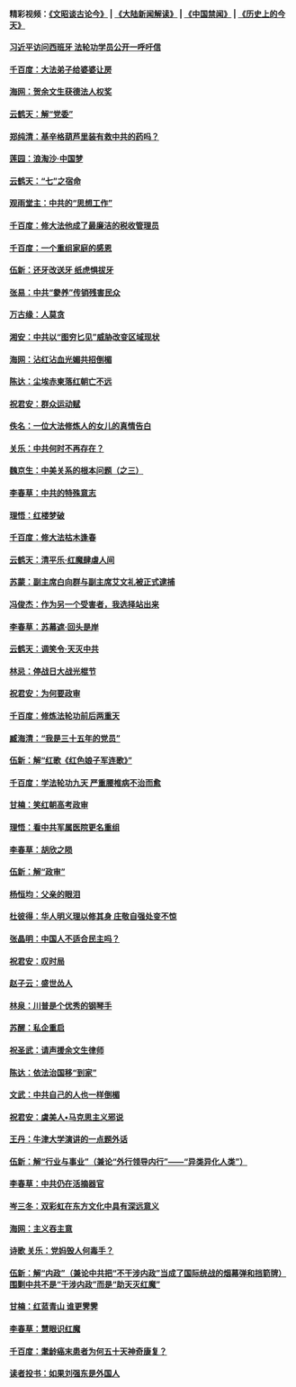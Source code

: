 #### 精彩视频：[《文昭谈古论今》](https://github.com/gfw-breaker/wenzhao/blob/master/README.md?t=11260032) | [《大陆新闻解读》](https://github.com/gfw-breaker/ntdtv-comedy/blob/master/README.md?t=11260032) | [《中国禁闻》](https://github.com/gfw-breaker/ntdtv-news/blob/master/README.md?t=11260032) | [《历史上的今天》](https://github.com/gfw-breaker/today-in-history/blob/master/README.md?t=11260032) 

#### [习近平访问西班牙 法轮功学员公开一呼吁信](../pages/nsc993/n10873818.md?t=11260032) 

#### [千百度：大法弟子给婆婆让房](../pages/nsc993/n10870567.md?t=11260032) 

#### [海网：贺余文生获德法人权奖](../pages/nsc993/n10869990.md?t=11260032) 

#### [云鹤天：解“党委”](../pages/nsc993/n10869977.md?t=11260032) 

#### [郑纯清：基辛格葫芦里装有救中共的药吗？](../pages/nsc993/n10868192.md?t=11260032) 

#### [莲园：浪淘沙‧中国梦](../pages/nsc993/n10868184.md?t=11260032) 

#### [云鹤天：“七”之宿命](../pages/nsc993/n10868163.md?t=11260032) 

#### [观雨堂主：中共的“思想工作”](../pages/nsc993/n10868076.md?t=11260032) 

#### [千百度：修大法他成了最廉洁的税收管理员](../pages/nsc993/n10867964.md?t=11260032) 

#### [千百度：一个重组家庭的感恩](../pages/nsc993/n10865204.md?t=11260032) 

#### [伍新：还牙改送牙 纸虎惧拔牙](../pages/nsc993/n10863679.md?t=11260032) 

#### [张易：中共“豢养”传销残害民众](../pages/nsc993/n10864740.md?t=11260032) 

#### [万古缘：人莫贪](../pages/nsc993/n10863667.md?t=11260032) 

#### [湘安：中共以“图穷匕见”威胁改变区域现状](../pages/nsc993/n10864609.md?t=11260032) 

#### [海网：沾红沾血光媚共招倒楣](../pages/nsc993/n10863591.md?t=11260032) 

#### [陈达：尘埃赤柬落红朝亡不远](../pages/nsc993/n10863562.md?t=11260032) 

#### [祝君安：群众运动赋](../pages/nsc993/n10863448.md?t=11260032) 

#### [佚名：一位大法修炼人的女儿的真情告白](../pages/nsc993/n10861395.md?t=11260032) 

#### [关乐：中共何时不再存在？](../pages/nsc993/n10860742.md?t=11260032) 

#### [魏京生：中美关系的根本问题（之三）](../pages/nsc993/n10860643.md?t=11260032) 

#### [李春草：中共的特殊意志](../pages/nsc993/n10860705.md?t=11260032) 

#### [理悟：红楼梦破](../pages/nsc993/n10855545.md?t=11260032) 

#### [千百度：修大法枯木逢春](../pages/nsc993/n10855876.md?t=11260032) 

#### [云鹤天：清平乐‧红魔肆虐人间](../pages/nsc993/n10855540.md?t=11260032) 

#### [苏蒙：副主席白向群与副主席艾文礼被正式逮捕](../pages/nsc993/n10853816.md?t=11260032) 

#### [冯俊杰：作为另一个受害者，我选择站出来](../pages/nsc993/n10854203.md?t=11260032) 

#### [李春草：苏幕遮‧回头是岸](../pages/nsc993/n10853697.md?t=11260032) 

#### [云鹤天：调笑令‧天灭中共](../pages/nsc993/n10852934.md?t=11260032) 

#### [林忌：停战日大战光棍节](../pages/nsc993/n10852809.md?t=11260032) 

#### [祝君安：为何要政审](../pages/nsc993/n10852927.md?t=11260032) 

#### [千百度：修炼法轮功前后两重天](../pages/nsc993/n10851915.md?t=11260032) 

#### [臧海清：“我是三十五年的党员”](../pages/nsc993/n10851897.md?t=11260032) 

#### [伍新：解“红歌《红色娘子军连歌》”](../pages/nsc993/n10848346.md?t=11260032) 

#### [千百度：学法轮功九天 严重腰椎病不治而愈](../pages/nsc993/n10848063.md?t=11260032) 

#### [甘楠：笑红朝高考政审](../pages/nsc993/n10848051.md?t=11260032) 

#### [理悟：看中共军属医院更名重组](../pages/nsc993/n10845990.md?t=11260032) 

#### [李春草：胡欣之陨](../pages/nsc993/n10845983.md?t=11260032) 

#### [伍新：解“政审”](../pages/nsc993/n10845884.md?t=11260032) 

#### [杨恒均：父亲的眼泪](../pages/nsc993/n10845825.md?t=11260032) 

#### [杜彼得：华人明义理以修其身 庄敬自强处变不惊](../pages/nsc993/n10844569.md?t=11260032) 

#### [张晶明：中国人不适合民主吗？](../pages/nsc993/n10842769.md?t=11260032) 

#### [祝君安：叹时局](../pages/nsc993/n10840922.md?t=11260032) 

#### [赵子云：盛世怂人](../pages/nsc993/n10840892.md?t=11260032) 

#### [林泉：川普是个优秀的钢琴手](../pages/nsc993/n10840404.md?t=11260032) 

#### [苏醒：私企重启](../pages/nsc993/n10837387.md?t=11260032) 

#### [祝圣武：请声援余文生律师](../pages/nsc993/n10837318.md?t=11260032) 

#### [陈达：依法治国移“到家”](../pages/nsc993/n10837376.md?t=11260032) 

#### [文武：中共自己的人也一样倒楣](../pages/nsc993/n10835647.md?t=11260032) 

#### [祝君安：虞美人•马克思主义邪说](../pages/nsc993/n10835625.md?t=11260032) 

#### [王丹：牛津大学演讲的一点题外话](../pages/nsc993/n10835528.md?t=11260032) 

#### [伍新：解“行业与事业”（兼论“外行领导内行”——“异类异化人类”）](../pages/nsc993/n10835462.md?t=11260032) 

#### [李春草：中共仍在活摘器官](../pages/nsc993/n10832561.md?t=11260032) 

#### [岑三冬：双彩虹在东方文化中具有深远意义](../pages/nsc993/n10832544.md?t=11260032) 

#### [海网：主义吞主意](../pages/nsc993/n10832535.md?t=11260032) 

#### [诗歌 关乐：党妈毁人何毒手？](../pages/nsc993/n10832529.md?t=11260032) 

#### [伍新：解“内政”（兼论中共把“不干涉内政”当成了国际统战的烟幕弹和挡箭牌）围剿中共不是“干涉内政”而是“助天灭红魔”](../pages/nsc993/n10832509.md?t=11260032) 

#### [甘楠：红蓝青山 谁更霁霁](../pages/nsc993/n10832450.md?t=11260032) 

#### [李春草：慧眼识红魔](../pages/nsc993/n10832442.md?t=11260032) 

#### [千百度：耄龄癌末患者为何五十天神奇康复？](../pages/nsc993/n10831080.md?t=11260032) 

#### [读者投书：如果刘强东是外国人](../pages/nsc993/n10830359.md?t=11260032) 

